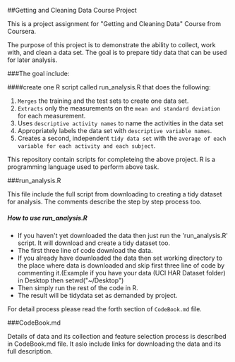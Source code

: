 ##Getting and Cleaning Data Course Project

This is a project assignment for "Getting and Cleaning Data" Course from Coursera.

The purpose of this project is to demonstrate the ability to collect, work with, and clean a data set. The goal is to prepare tidy data that can be used for later analysis.

###The goal include:

####create one R script called run_analysis.R that does the following:

1. `Merges` the training and the test sets to create one data set.
2. `Extracts` only the measurements on the `mean and standard deviation` for each measurement. 
3. Uses `descriptive activity names` to name the activities in the data set
4. Appropriately labels the data set with `descriptive variable names`. 
5. Creates a second, independent `tidy data set` with the `average of each variable for each activity and each subject`.

This repository contain scripts for completeing the above project. R is a programming language used to perform above task. 

###run_analysis.R 

This file include the full script from downloading to creating a tidy dataset for analysis. The comments describe the step by step process too. 

##### How to use run_analysis.R

* If you haven't yet downloaded the data then just run the 'run_analysis.R' script. It will download and create a tidy dataset too.
* The first three line of code download the data.
* If you already have downloaded the data then set working directory to the place where data is downloaded and skip first three line of code by commenting it.(Example if you have your data (UCI HAR Dataset folder) in Desktop then setwd("~/Desktop")
* Then simply run the rest of the code in R.
* The result will be tidydata set as demanded by project.

For detail process please read the forth section of `CodeBook.md` file. 


###CodeBook.md

Details of data and its collection and feature selection process is described in CodeBook.md file. It aslo include links for downloading the data and its  full description. 


